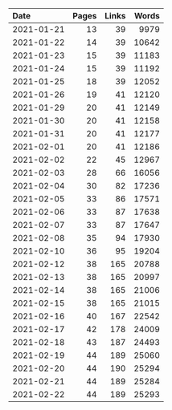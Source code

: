 | Date | Pages | Links | Words |
| :-- | --: | --: | --: |
| 2021-01-21 | 13 | 39 | 9979 |
| 2021-01-22 | 14 | 39 | 10642 |
| 2021-01-23 | 15 | 39 | 11183 |
| 2021-01-24 | 15 | 39 | 11192 |
| 2021-01-25 | 18 | 39 | 12052 |
| 2021-01-26 | 19 | 41 | 12120 |
| 2021-01-29 | 20 | 41 | 12149 |
| 2021-01-30 | 20 | 41 | 12158 |
| 2021-01-31 | 20 | 41 | 12177 |
| 2021-02-01 | 20 | 41 | 12186 |
| 2021-02-02 | 22 | 45 | 12967 |
| 2021-02-03 | 28 | 66 | 16056 |
| 2021-02-04 | 30 | 82 | 17236 |
| 2021-02-05 | 33 | 86 | 17571 |
| 2021-02-06 | 33 | 87 | 17638 |
| 2021-02-07 | 33 | 87 | 17647 |
| 2021-02-08 | 35 | 94 | 17930 |
| 2021-02-10 | 36 | 95 | 19204 |
| 2021-02-12 | 38 | 165 | 20788 |
| 2021-02-13 | 38 | 165 | 20997 |
| 2021-02-14 | 38 | 165 | 21006 |
| 2021-02-15 | 38 | 165 | 21015 |
| 2021-02-16 | 40 | 167 | 22542 |
| 2021-02-17 | 42 | 178 | 24009 |
| 2021-02-18 | 43 | 187 | 24493 |
| 2021-02-19 | 44 | 189 | 25060 |
| 2021-02-20 | 44 | 190 | 25294 |
| 2021-02-21 | 44 | 189 | 25284 |
| 2021-02-22 | 44 | 189 | 25293 |
